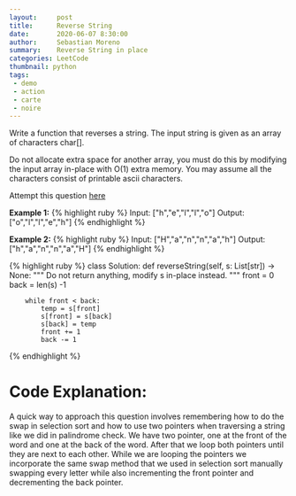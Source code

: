 ```yaml
---
layout:     post
title:      Reverse String
date:       2020-06-07 8:30:00
author:     Sebastian Moreno
summary:    Reverse String in place
categories: LeetCode
thumbnail: python
tags:
 - demo
 - action
 - carte
 - noire
---
```


Write a function that reverses a string. The input string is given as an array of characters char[].

Do not allocate extra space for another array, you must do this by modifying the input array in-place with O(1) extra memory.
You may assume all the characters consist of printable ascii characters.

Attempt this question [here][1]

**Example 1:**
{% highlight ruby %}
Input: ["h","e","l","l","o"]
Output: ["o","l","l","e","h"]
{% endhighlight %}


**Example 2:**
{% highlight ruby %}
Input: ["H","a","n","n","a","h"]
Output: ["h","a","n","n","a","H"]
{% endhighlight %}


{% highlight ruby %}
class Solution:
    def reverseString(self, s: List[str]) -> None:
        """
        Do not return anything, modify s in-place instead.
        """
        front = 0
        back = len(s) -1

        while front < back:
            temp = s[front]
            s[front] = s[back]
            s[back] = temp
            front += 1
            back -= 1


{% endhighlight %}

# Code Explanation:
A quick way to approach this question involves remembering how to do the swap in selection sort and how to use two pointers when traversing a string like we did in palindrome check. We have two pointer, one at the front of the word and one at the back of the word. After that we loop both pointers until they are next to each other. While we are looping the pointers we incorporate the same swap method that we used in selection sort manually swapping every letter while also incrementing the front pointer and decrementing the back pointer.

[1]: https://leetcode.com/explore/interview/card/top-interview-questions-easy/127/strings/879/
